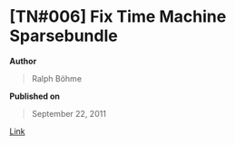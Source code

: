 # \[TN#006\] Fix Time Machine Sparsebundle

**Author**

> Ralph Böhme

**Published on**

> September 22, 2011

[Link](https://www.garth.org/archives/2011,08,27,169,fix-time-machine-sparsebundle-nas-based-backup-errors.html)
